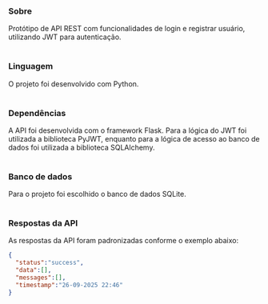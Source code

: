 ### Sobre
Protótipo de API REST com funcionalidades de login e registrar usuário, utilizando JWT para autenticação.
<br><br>

### Linguagem
O projeto foi desenvolvido com Python.
<br><br>

### Dependências
A API foi desenvolvida com o framework Flask. Para a lógica do JWT foi utilizada a biblioteca PyJWT, enquanto para a lógica de acesso ao banco de dados foi utilizada a biblioteca SQLAlchemy.
<br>
<br>

### Banco de dados
Para o projeto foi escolhido o banco de dados SQLite.
<br>
<br>

### Respostas da API
As respostas da API foram padronizadas conforme o exemplo abaixo:

```json
{
  "status":"success",
  "data":[],
  "messages":[],
  "timestamp":"26-09-2025 22:46"
}
```

